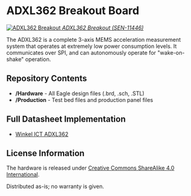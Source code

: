 ADXL362 Breakout Board
======================

[![ADXL362 Breakout](https://cdn.sparkfun.com//assets/parts/7/2/9/8/11446-01a.jpg)
*ADXL362 Breakout (SEN-11446)*](https://www.sparkfun.com/products/11446)

The ADXL362 is a complete 3-axis MEMS acceleration measurement system that operates at extremely low power consumption levels.
It communicates over SPI, and can autonomously operate for "wake-on-shake" operation.

Repository Contents
-------------------
* **/Hardware** - All Eagle design files (.brd, .sch, .STL)
* **/Production** - Test bed files and production panel files

Full Datasheet Implementation
-----------------------------
* [Winkel ICT ADXL362](https://github.com/winkelict/ADXL362)

License Information
-------------------
The hardware is released under [Creative Commons ShareAlike 4.0 International](https://creativecommons.org/licenses/by-sa/4.0/).

Distributed as-is; no warranty is given.
